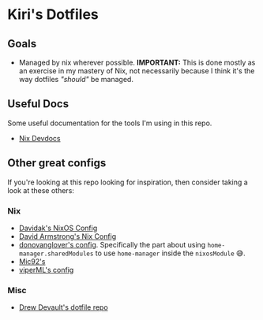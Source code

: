 # Kiri's Dotfiles

## Goals

- Managed by nix wherever possible. **IMPORTANT:** This is done mostly as an exercise in my mastery of Nix, not necessarily because I think it's the way dotfiles *"should"* be managed.

## Useful Docs

Some useful documentation for the tools I'm using in this repo.
- [Nix Devdocs](https://devdocs.io/nix/)

## Other great configs

If you're looking at this repo looking for inspiration, then consider taking a look at these others:

### Nix

- [Davidak's NixOS Config](https://codeberg.org/davidak/nixos-config)
- [David Armstrong's Nix Config](https://github.com/davidarmstronglewis/nix-config)
- [donovanglover's config](https://github.com/donovanglover/dotfiles). Specifically the part about using `home-manager.sharedModules` to use `home-manager` inside the `nixosModule` 😅.
- [Mic92's](https://github.com/Mic92/dotfiles)
- [viperML's config](https://github.com/viperML/dotfiles)

### Misc

- [Drew Devault's dotfile repo](https://git.sr.ht/~sircmpwn/dotfiles)

